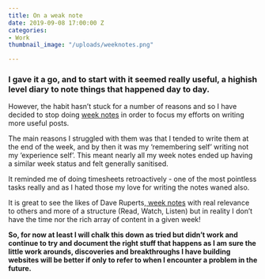 ```yaml
---
title: On a weak note
date: 2019-09-08 17:00:00 Z
categories:
- Work
thumbnail_image: "/uploads/weeknotes.png"

---
```


### I gave it a go, and to start with it seemed really useful, a highish level diary to note things that happened day to day.

However, the habit hasn’t stuck for a number of reasons and so I have decided to stop doing [week notes](https://www.sushkelly.co.uk/weeknotes/) in order to focus my efforts on writing more useful posts.

The main reasons I struggled with them was that I tended to write them at the end of the week, and by then it was my ‘remembering self’ writing not my ‘experience self’. This meant nearly all my week notes ended up having a similar week status  and felt generally sanitised. 

It reminded me of doing timesheets retroactively - one of the most pointless tasks really and as I hated those my love for writing the notes waned also. 

It is great to see the likes of Dave Ruperts,[ week notes](https://daverupert.com/2019/09/weeknotes-9/http://) with real relevance to others and more of a structure (Read, Watch, Listen) but in reality I don’t have the time nor the rich array of content in a given week! 

**So, for now at least I will chalk this down as tried but didn’t work and continue to try and document the right stuff that happens as I am sure the little work arounds, discoveries and breakthroughs I have building websites will be better if only to refer to when I encounter a problem in the future.** 

